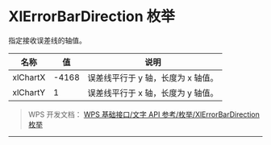 # XlErrorBarDirection 枚举

指定接收误差线的轴值。

| 名称     | 值    | 说明                               |
|----------|-------|------------------------------------|
| xlChartX | -4168 | 误差线平行于 y 轴，长度为 x 轴值。 |
| xlChartY | 1     | 误差线平行于 x 轴，长度为 y 轴值。 |

> WPS 开发文档： [WPS 基础接口/文字 API 参考/枚举/XlErrorBarDirection 枚举](https://qn.cache.wpscdn.cn/encs/doc/office_v19/topics/WPS%20%E5%9F%BA%E7%A1%80%E6%8E%A5%E5%8F%A3/%E6%96%87%E5%AD%97%20API%20%E5%8F%82%E8%80%83/%E6%9E%9A%E4%B8%BE/XlErrorBarDirection%20%E6%9E%9A%E4%B8%BE.html)

------------------------------------------------------------------------
